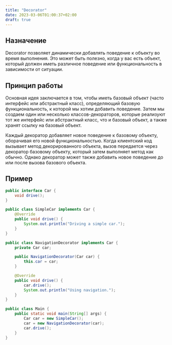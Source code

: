 ```yaml
---
title: "Decorator"
date: 2023-03-06T01:00:37+02:00
draft: true
---
```


## Назначение

Decorator позволяет динамически добавлять поведение к объекту во время выполнения. Это может быть полезно, когда у вас есть объект, который должен иметь различное поведение или функциональность в зависимости от ситуации.

## Принцип работы

Основная идея заключается в том, чтобы иметь базовый объект (часто интерфейс или абстрактный класс), определяющий базовую функциональность, к которой мы хотим добавить поведение. Затем мы создаем один или несколько классов-декораторов, которые реализуют тот же интерфейс или абстрактный класс, что и базовый объект, а также хранят ссылку на базовый объект.

Каждый декоратор добавляет новое поведение к базовому объекту, оборачивая его новой функциональностью. Когда клиентский код вызывает метод декорированного объекта, вызов передается через декоратор базовому объекту, который затем выполняет метод как обычно. Однако декоратор может также добавить новое поведение до или после вызова базового объекта.

## Пример

```java
public interface Car {
    void drive();
}

public class SimpleCar implements Car {
    @Override
    public void drive() {
        System.out.println("Driving a simple car.");
    }
}

public class NavigationDecorator implements Car {
    private Car car;

    public NavigationDecorator(Car car) {
        this.car = car;
    }

    @Override
    public void drive() {
        car.drive();
        System.out.println("Using navigation.");
    }
}

public class Main {
    public static void main(String[] args) {
        Car car = new SimpleCar();
        car = new NavigationDecorator(car);
        car.drive();
    }
}
```
